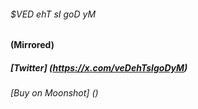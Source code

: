 ###### $VED ehT sI goD yM
#### (Mirrored)
##### [Twitter] (https://x.com/veDehTsIgoDyM)
###### [Buy on Moonshot] ()
